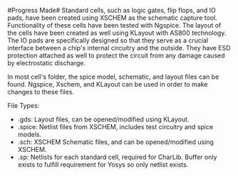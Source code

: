 #Progress Made#
Standard cells, such as logic gates, flip flops, and IO pads, have been created using XSCHEM as the schematic capture tool. Functionality of these cells have been tested with Ngspice. The layout of the cells have been created as well using KLayout with AS800 technology. The IO pads are specifically designed so that they serve as a crucial interface between a chip's internal circuitry and the outside. They have ESD protection attached as well to protect the circuit from any damage caused by electrostatic discharge. 

In most cell's folder, the spice model, schematic, and layout files can be found. Ngspice, Xschem, and KLayout can be used in order to make changes to these files. 

File Types:
- .gds: Layout files, can be opened/modified using KLayout.
- .spice: Netlist files from XSCHEM, includes test circuitry and spice models. 
- .sch: XSCHEM Schematic files, and can be opened/modified using XSCHEM.
- .sp: Netlists for each standard cell, required for CharLib. Buffer only exists to fulfill requirement for Yosys so only netlist exists.
